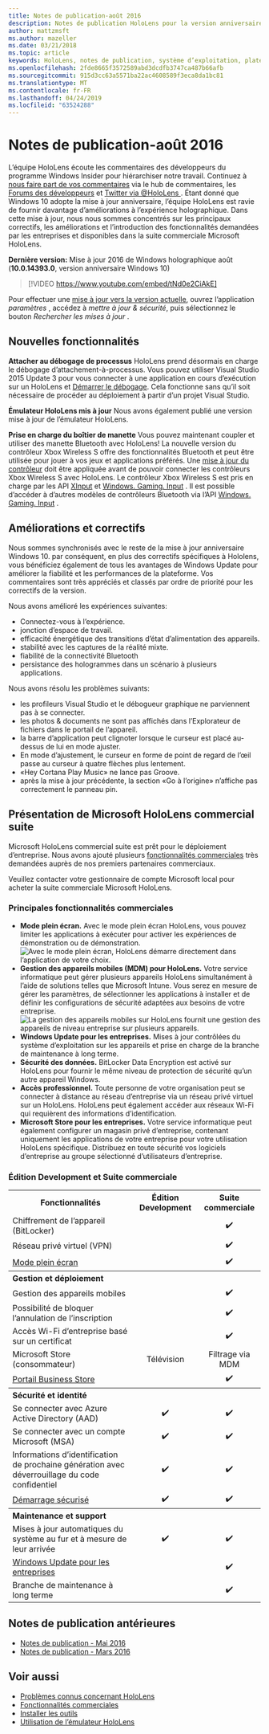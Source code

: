 ```yaml
---
title: Notes de publication-août 2016
description: Notes de publication HoloLens pour la version anniversaire de Windows 10 (automne 2016)
author: mattzmsft
ms.author: mazeller
ms.date: 03/21/2018
ms.topic: article
keywords: HoloLens, notes de publication, système d’exploitation, plateforme, fonctionnalités, suite commerciale
ms.openlocfilehash: 2fde8665f3572589abd3dcdfb3747ca487b66afb
ms.sourcegitcommit: 915d3cc63a5571ba22ac4608589f3eca8da1bc81
ms.translationtype: MT
ms.contentlocale: fr-FR
ms.lasthandoff: 04/24/2019
ms.locfileid: "63524288"
---
```

# <a name="release-notes---august-2016"></a>Notes de publication-août 2016

L’équipe HoloLens écoute les commentaires des développeurs du programme Windows Insider pour hiérarchiser notre travail. Continuez à [nous faire part de vos commentaires](give-us-feedback.md) via le hub de commentaires, les [Forums des développeurs](https://forums.hololens.com) et [Twitter via @HoloLens ](https://twitter.com/hololens). Étant donné que Windows 10 adopte la mise à jour anniversaire, l’équipe HoloLens est ravie de fournir davantage d’améliorations à l’expérience holographique. Dans cette mise à jour, nous nous sommes concentrés sur les principaux correctifs, les améliorations et l’introduction des fonctionnalités demandées par les entreprises et disponibles dans la suite commerciale Microsoft HoloLens.

**Dernière version:** Mise à jour 2016 de Windows holographique août (**10.0.14393.0**, version anniversaire Windows 10)

>[!VIDEO https://www.youtube.com/embed/tNd0e2CiAkE]

Pour effectuer une [mise à jour vers la version actuelle](updating-hololens.md), ouvrez l’application *paramètres* , accédez à *mettre à jour & sécurité*, puis sélectionnez le bouton *Rechercher les mises à jour* .

## <a name="new-features"></a>Nouvelles fonctionnalités

**Attacher au débogage de processus** HoloLens prend désormais en charge le débogage d’attachement-à-processus. Vous pouvez utiliser Visual Studio 2015 Update 3 pour vous connecter à une application en cours d’exécution sur un HoloLens et [Démarrer le débogage](using-visual-studio.md#debugging-an-installed-or-running-app). Cela fonctionne sans qu’il soit nécessaire de procéder au déploiement à partir d’un projet Visual Studio.

**Émulateur HoloLens mis à jour** Nous avons également publié une version mise à jour de l’émulateur HoloLens.

**Prise en charge du boîtier de manette** Vous pouvez maintenant coupler et utiliser des manette Bluetooth avec HoloLens! La nouvelle version du contrôleur Xbox Wireless S offre des fonctionnalités Bluetooth et peut être utilisée pour jouer à vos jeux et applications préférés. Une [mise à jour du contrôleur](http://support.xbox.com/xbox-one/accessories/update-controller-for-stereo-headset-adapter) doit être appliquée avant de pouvoir connecter les contrôleurs Xbox Wireless S avec HoloLens. Le contrôleur Xbox Wireless S est pris en charge par les API [XInput](https://msdn.microsoft.com/library/windows/desktop/hh405053(v=vs.85).aspx) et [Windows. Gaming. Input](https://msdn.microsoft.com/library/windows/apps/windows.gaming.input.aspx) . Il est possible d’accéder à d’autres modèles de contrôleurs Bluetooth via l’API [Windows. Gaming. Input](https://msdn.microsoft.com/library/windows/apps/windows.gaming.input.aspx) .

## <a name="improvements-and-fixes"></a>Améliorations et correctifs

Nous sommes synchronisés avec le reste de la mise à jour anniversaire Windows 10. par conséquent, en plus des correctifs spécifiques à Hololens, vous bénéficiez également de tous les avantages de Windows Update pour améliorer la fiabilité et les performances de la plateforme. Vos commentaires sont très appréciés et classés par ordre de priorité pour les correctifs de la version.

Nous avons amélioré les expériences suivantes:
* Connectez-vous à l’expérience.
* jonction d’espace de travail.
* efficacité énergétique des transitions d’état d’alimentation des appareils.
* stabilité avec les captures de la réalité mixte.
* fiabilité de la connectivité Bluetooth
* persistance des hologrammes dans un scénario à plusieurs applications.

Nous avons résolu les problèmes suivants:
* les profileurs Visual Studio et le débogueur graphique ne parviennent pas à se connecter.
* les photos & documents ne sont pas affichés dans l’Explorateur de fichiers dans le portail de l’appareil.
* la barre d’application peut clignoter lorsque le curseur est placé au-dessus de lui en mode ajuster.
* En mode d’ajustement, le curseur en forme de point de regard de l’œil passe au curseur à quatre flèches plus lentement.
* «Hey Cortana Play Music» ne lance pas Groove.
* après la mise à jour précédente, la section «Go à l’origine» n’affiche pas correctement le panneau pin.

## <a name="introducing-microsoft-hololens-commercial-suite"></a>Présentation de Microsoft HoloLens commercial suite

Microsoft HoloLens commercial suite est prêt pour le déploiement d’entreprise. Nous avons ajouté plusieurs [fonctionnalités commerciales](commercial-features.md) très demandées auprès de nos premiers partenaires commerciaux.

Veuillez contacter votre gestionnaire de compte Microsoft local pour acheter la suite commerciale Microsoft HoloLens.

### <a name="key-commercial-features"></a>Principales fonctionnalités commerciales 

* **Mode plein écran.** Avec le mode plein écran HoloLens, vous pouvez limiter les applications à exécuter pour activer les expériences de démonstration ou de démonstration.<br>
  ![Avec le mode plein écran, HoloLens démarre directement dans l’application de votre choix.](images/201608-kioskmode-400px.png)
* **Gestion des appareils mobiles (MDM) pour HoloLens.** Votre service informatique peut gérer plusieurs appareils HoloLens simultanément à l’aide de solutions telles que Microsoft Intune. Vous serez en mesure de gérer les paramètres, de sélectionner les applications à installer et de définir les configurations de sécurité adaptées aux besoins de votre entreprise.<br>
  ![La gestion des appareils mobiles sur HoloLens fournit une gestion des appareils de niveau entreprise sur plusieurs appareils.](images/201608-enterprisemanagement-400px.png)
* **Windows Update pour les entreprises.** Mises à jour contrôlées du système d’exploitation sur les appareils et prise en charge de la branche de maintenance à long terme.
* **Sécurité des données.** BitLocker Data Encryption est activé sur HoloLens pour fournir le même niveau de protection de sécurité qu’un autre appareil Windows.
* **Accès professionnel.** Toute personne de votre organisation peut se connecter à distance au réseau d’entreprise via un réseau privé virtuel sur un HoloLens. HoloLens peut également accéder aux réseaux Wi-Fi qui requièrent des informations d’identification.
* **Microsoft Store pour les entreprises.** Votre service informatique peut également configurer un magasin privé d’entreprise, contenant uniquement les applications de votre entreprise pour votre utilisation HoloLens spécifique. Distribuez en toute sécurité vos logiciels d’entreprise au groupe sélectionné d’utilisateurs d’entreprise.

### <a name="development-edition-vs-commercial-suite"></a>Édition Development et Suite commerciale

<table>
<tr>
<th>Fonctionnalités</th><th>Édition Development</th><th>Suite commerciale</th>
</tr><tr>
<td>Chiffrement de l’appareil (BitLocker)</td><td></td><td style="text-align: center;">✔️</td>
</tr><tr>
<td>Réseau privé virtuel (VPN)</td><td></td><td style="text-align: center;">✔️</td>
</tr><tr>
<td><a href="using-the-windows-device-portal.md#kiosk-mode">Mode plein écran</a></td><td></td><td style="text-align: center;">✔️</td>
</tr><tr>
<th colspan="3" style="text-align: left;"> Gestion et déploiement</th>
</tr><tr>
<td>Gestion des appareils mobiles</td><td style="text-align: center;"></td><td style="text-align: center;">✔️</td>
</tr><tr>
<td>Possibilité de bloquer l’annulation de l’inscription</td><td></td><td style="text-align: center;">✔️</td>
</tr><tr>
<td>Accès Wi-Fi d’entreprise basé sur un certificat</td><td></td><td style="text-align: center;">✔️</td>
</tr><tr>
<td>Microsoft Store (consommateur)</td><td style="text-align: center;">Télévision</td><td style="text-align: center;">Filtrage via MDM</td>
</tr><tr>
<td><a href="https://technet.microsoft.com/itpro/windows/manage/working-with-line-of-business-apps">Portail Business Store</a></td><td></td><td style="text-align: center;">✔️</td>
</tr><tr>
<th colspan="3" style="text-align: left;"> Sécurité et identité</th>
</tr><tr>
<td>Se connecter avec Azure Active Directory (AAD)</td><td style="text-align: center;">✔️</td><td style="text-align: center;">✔️</td>
</tr><tr>
<td>Se connecter avec un compte Microsoft (MSA)</td><td style="text-align: center;">✔️</td><td style="text-align: center;">✔️</td>
</tr><tr>
<td>Informations d’identification de prochaine génération avec déverrouillage du code confidentiel</td><td style="text-align: center;">✔️</td><td style="text-align: center;">✔️</td>
</tr><tr>
<td><a href="https://msdn.microsoft.com/windows/hardware/commercialize/manufacture/desktop/secure-boot-overview">Démarrage sécurisé</a></td><td style="text-align: center;">✔️</td><td style="text-align: center;">✔️</td>
</tr><tr>
<th colspan="3" style="text-align: left;"> Maintenance et support</th>
</tr><tr>
<td>Mises à jour automatiques du système au fur et à mesure de leur arrivée</td><td style="text-align: center;">✔️</td><td style="text-align: center;">✔️</td>
</tr><tr>
<td><a href="https://technet.microsoft.com/itpro/windows/plan/windows-update-for-business">Windows Update pour les entreprises</a></td><td></td><td style="text-align: center;">✔️</td>
</tr><tr>
<td>Branche de maintenance à long terme</td><td></td><td style="text-align: center;">✔️</td>
</tr>
</table>

## <a name="prior-release-notes"></a>Notes de publication antérieures
* [Notes de publication - Mai 2016](release-notes-may-2016.md)
* [Notes de publication - Mars 2016](release-notes-march-2016.md)

## <a name="see-also"></a>Voir aussi
* [Problèmes connus concernant HoloLens](hololens-known-issues.md)
* [Fonctionnalités commerciales](commercial-features.md)
* [Installer les outils](install-the-tools.md)
* [Utilisation de l’émulateur HoloLens](using-the-hololens-emulator.md)
